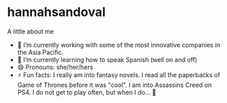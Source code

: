 # hannahsandoval
A little about me
- 🔭 I’m currently working with some of the most innovative companies in the Asia Pacific.
- 🌱 I’m currently learning how to speak Spanish (well on and off)
- 😄 Pronouns: she/her/hers
- ⚡ Fun facts: 
I really am into fantasy novels. I read all the paperbacks of Game of Thrones before it was "cool".
I am into Assassins Creed on PS4. I do not get to play often, but when I do... :knife:
